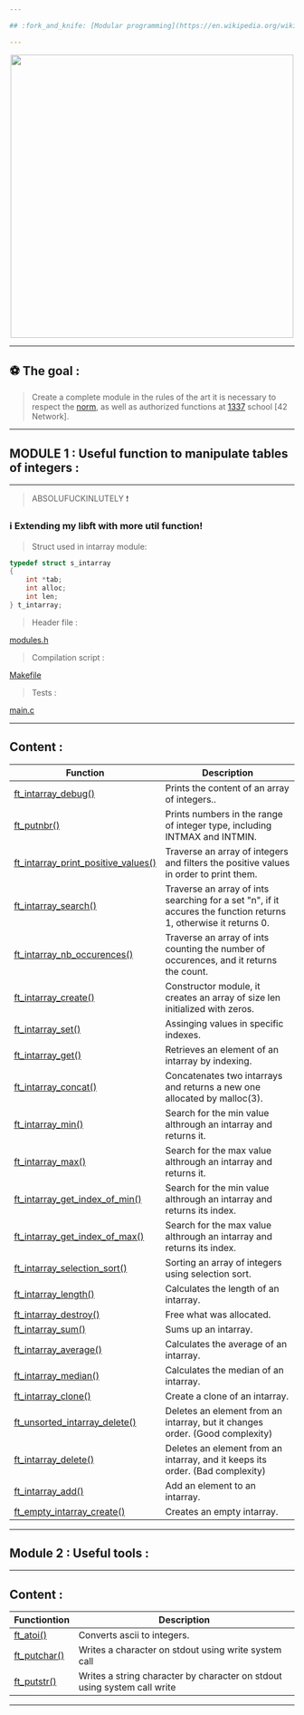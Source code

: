 ```yaml
---

## :fork_and_knife: [Modular programming](https://en.wikipedia.org/wiki/Modular_programming), beyond the Spaghetti mess :heavy_exclamation_mark:

---
```


</p>
<p align="center">
<img src="https://media2.giphy.com/media/l3vRf3QDkiCiNjXGM/giphy.gif?cid=790b761176ff3f599e97eecd1509a17c289bdf79c0ba4437&rid=giphy.gif&ct=g" width="500">
<p/>

---

## :soccer: The goal :

> Create a complete module in the rules of the art it is necessary to respect the [norm](https://github.com/ablaamim/Libft-Extended/blob/master/srcs/en.norm.pdf), 
as well as authorized functions at [1337](https://1337.ma/en/) school [42 Network].

---

## MODULE 1 : Useful function to manipulate tables of integers :

---

> ABSOLUFUCKINLUTELY :heavy_exclamation_mark:

### :information_source: Extending my libft with more util function!

> Struct used in intarray module:
```c
typedef struct s_intarray
{
	int	*tab;
	int	alloc;
	int	len;
} t_intarray;
```

> Header file :

 [modules.h](https://github.com/ablaamim/Libft_extended/blob/master/modules/intarray.h)

> Compilation script :

 [Makefile](https://github.com/ablaamim/Libft_extended/blob/master/Makefile)

> Tests :

 [main.c]()

---

## Content :

|Function | Description |
|---      |--- |
| [ft_intarray_debug()](https://github.com/ablaamim/Libft_extended/blob/master/modules/ft_intarray_debug.c) | Prints the content of an array of integers.. |
| [ft_putnbr()](https://github.com/ablaamim/Libft_extended/blob/master/modules/ft_putnbr.c) | Prints numbers in the range of integer type, including INTMAX and INTMIN. |
| [ft_intarray_print_positive_values()](https://github.com/ablaamim/Libft_extended/blob/master/modules/ft_intarray_print_positive_values.c) | Traverse an array of integers and filters the positive values in order to print them. |
| [ft_intarray_search()](https://github.com/ablaamim/Libft_extended/blob/master/modules/ft_intarray_search.c)| Traverse an array of ints searching for a set "n", if it accures the function returns 1, otherwise it returns 0. |
| [ft_intarray_nb_occurences()](https://github.com/ablaamim/Libft-Extended/blob/master/modules/ft_intarray_nb_occurences.c) | Traverse an array of ints counting the number of occurences, and it returns the count. |
| [ft_intarray_create()](https://github.com/ablaamim/Libft-Extended/blob/master/modules/ft_intarray_create.c) | Constructor module, it creates an array of size len initialized with zeros. |
| [ft_intarray_set()](https://github.com/ablaamim/Libft-Extended/blob/master/modules/ft_intarray_set.c) | Assinging values in specific indexes. |
| [ft_intarray_get()](https://github.com/ablaamim/Libft-Extended/blob/master/modules/ft_intarray_get.c) | Retrieves an element of an intarray by indexing. |
| [ft_intarray_concat()](https://github.com/ablaamim/Libft_extended/blob/master/modules/ft_intarray_concat.c) | Concatenates two intarrays and returns a new one allocated by malloc(3). |
| [ft_intarray_min()](https://github.com/ablaamim/Libft_extended/blob/master/modules/ft_intarray_min.c) | Search for the min value althrough an intarray and returns it. |
| [ft_intarray_max()](https://github.com/ablaamim/Libft_extended/blob/master/modules/ft_intarray_max.c) | Search for the max value althrough an intarray and returns it. |
| [ft_intarray_get_index_of_min()](https://github.com/ablaamim/Libft_extended/blob/master/modules/ft_intarray_get_index_of_min.c) | Search for the min value althrough an intarray and returns its index. |
| [ft_intarray_get_index_of_max()](https://github.com/ablaamim/Libft_extended/blob/master/modules/ft_intarray_get_index_of_max.c) | Search for the max value althrough an intarray and returns its index. |
| [ft_intarray_selection_sort()](https://github.com/ablaamim/Libft-Extended/blob/master/modules/ft_intarray_selection_sort.c) | Sorting an array of integers using selection sort. |
| [ft_intarray_length()](https://github.com/ablaamim/Libft-Extended/blob/master/modules/ft_intarray_length.c) | Calculates the length of an intarray. |
| [ft_intarray_destroy()](https://github.com/ablaamim/Libft-Extended/blob/master/modules/ft_intarray_destroy.c) | Free what was allocated. |
| [ft_intarray_sum()](https://github.com/ablaamim/Libft-Extended/blob/master/modules/ft_intarray_sum.c) | Sums up an intarray. |
| [ft_intarray_average()](https://github.com/ablaamim/Libft-Extended/blob/master/modules/ft_intarray_average.c)| Calculates the average of an intarray. |
| [ft_intarray_median()](https://github.com/ablaamim/Libft-Extended/blob/master/modules/ft_intarray_median.c) | Calculates the median of an intarray. |
| [ft_intarray_clone()](https://github.com/ablaamim/Libft-Extended/blob/master/modules/ft_intarray_clone.c)| Create a clone of an intarray. |
| [ft_unsorted_intarray_delete()](https://github.com/ablaamim/Libft-Extended/blob/master/modules/ft_unsorted_intarray_delete.c)| Deletes an element from an intarray, but it changes order. (Good complexity) |
| [ft_intarray_delete()](https://github.com/ablaamim/Libft-Extended/blob/master/modules/ft_intarray_delete.c)| Deletes an element from an intarray, and it keeps its order. (Bad complexity) |
|[ft_intarray_add()](https://github.com/ablaamim/Libft-Extended/blob/master/modules/ft_intarray_add.c)| Add an element to an intarray. |
|[ft_empty_intarray_create()](https://github.com/ablaamim/Libft_extended/blob/master/modules/ft_empty_intarray_create.c) | Creates an empty intarray. |

---

## Module 2 : Useful tools :

---

## Content :

| Functiontion | Description |
|--- |--- |
| [ft_atoi()](https://github.com/ablaamim/Libft_extended/blob/master/modules/ft_atoi.c) | Converts ascii to integers. |
| [ft_putchar()](https://github.com/ablaamim/Libft_extended/blob/master/modules/ft_putchar.c) | Writes a character on stdout using write system call |
| [ft_putstr()](https://github.com/ablaamim/Libft_extended/blob/master/modules/ft_putstr.c) | Writes a string character by character on stdout using system call write |

---
